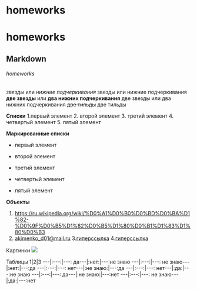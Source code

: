 # homeworks
# homeworks
## Markdown
###### homeworks
*звезды* или _нижние подчеркивания_
звезды или нижние подчеркивания
**две звезды** или __два нижних подчеркивания__
две звезды или два нижних подчеркивания 
~~две тильды~~
две тильды

**Списки**
1.первый элемент
2. второй элемент
3. третий элемент
4. четвертый элемент
5. пятый элемент

**Маркированные списки**
+ первый элемент
- второй элемент
+ третий элемент
- четвертый элемент
* пятый элемент

__Объекты__
1. https://ru.wikipedia.org/wiki/%D0%A1%D0%B0%D0%BD%D0%BA%D1%82-%D0%9F%D0%B5%D1%82%D0%B5%D1%80%D0%B1%D1%83%D1%80%D0%B3
2. akimenko_d01@mail.ru
3.[гиперссылка](https://ru.wikipedia.org/wiki/%D0%93%D0%B8%D0%BF%D0%B5%D1%80%D1%81%D1%81%D1%8B%D0%BB%D0%BA%D0%B0)
4.[гиперссылка](https://ru.wikipedia.org/wiki/%D0%93%D0%B8%D0%BF%D0%B5%D1%80%D1%81%D1%81%D1%8B%D0%BB%D0%BA%D0%B0 "статья из википедии")

Картинки
![](http://3.bp.blogspot.com/-_DLc3qDxsNA/VenIznBsK7I/AAAAAAAAB0A/GHjI_97B364/s1600/TheFunk.jpg)

Таблицы
1|2|3
---|:---:|---:
да---|:нет:|---:не знаю
---|:---:|---:
не знаю---|:нет:|---:да
---|:---:|---:
нет---|:не знаю:|---:да
---|:---:|---:
нет---|:да:|---:не знаю
---|:---:|---:
да---|:не знаю:|---:нет
---|:---:|---:
не знаю---|:да:|---:нет
